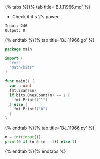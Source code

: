 {% tabs %}{% tab title='BJ_11966.md' %}

* Check if it's 2's power

```txt
Input: 246
Output: 0
```

{% endtab %}{% tab title='BJ_11966.go' %}

```go
package main

import (
  "fmt"
  "math/bits"
)

func main() {
  var n uint
  fmt.Scan(&n)
  if bits.OnesCount(n) == 1 {
    fmt.Printf("1")
  } else {
    fmt.Printf("0")
  }
}
```

{% endtab %}{% tab title='BJ_11966.py' %}

```py
n = int(input())
print(0 if (n & (n - 1)) else 1)
```

{% endtab %}{% endtabs %}
